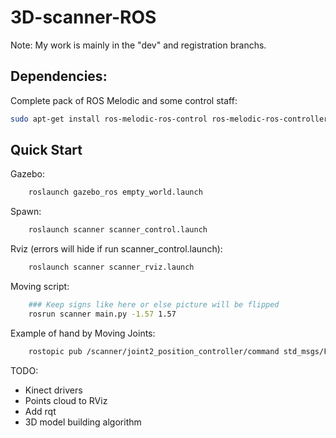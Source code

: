 # 3D-scanner-ROS

Note: My work is mainly in the "dev" and registration branchs.

## Dependencies:
Complete pack of ROS Melodic and some control staff:

```bash
sudo apt-get install ros-melodic-ros-control ros-melodic-ros-controllers
```

## Quick Start

Gazebo:
```bash
    roslaunch gazebo_ros empty_world.launch 
```

Spawn:
```bash
    roslaunch scanner scanner_control.launch
```

Rviz (errors will hide if run scanner_control.launch):
```bash
    roslaunch scanner scanner_rviz.launch 
```

Moving script:
```bash 
    ### Keep signs like here or else picture will be flipped
    rosrun scanner main.py -1.57 1.57
```

Example of hand by Moving Joints:
```bash
    rostopic pub /scanner/joint2_position_controller/command std_msgs/Float64 "data: -0.9"
```

TODO: 
  * Kinect drivers
  * Points cloud to RViz
  * Add rqt
  * 3D model building algorithm
